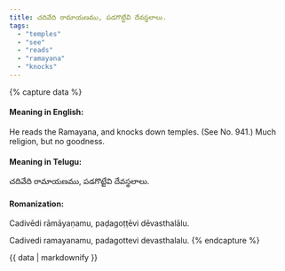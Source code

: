 ```yaml
---
title: చదివేది రామాయణము, పడగొట్టేవి దేవస్థలాలు.
tags:
  - "temples"
  - "see"
  - "reads"
  - "ramayana"
  - "knocks"
---
```


{% capture data %}
#### Meaning in English:
He reads the Ramayana, and knocks down temples.
(See No. 941.)
Much religion, but no goodness.

#### Meaning in Telugu:
చదివేది రామాయణము, పడగొట్టేవి దేవస్థలాలు.

#### Romanization:
Cadivēdi rāmāyaṇamu, paḍagoṭṭēvi dēvasthalālu.

Cadivedi ramayanamu, padagottevi devasthalalu.
{% endcapture %}

{{ data | markdownify }}

